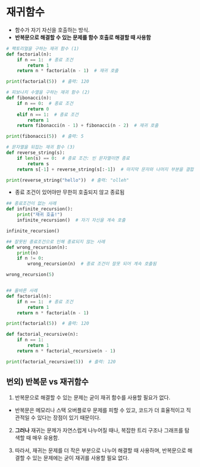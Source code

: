 # 재귀함수
-  함수가 자기 자신을 호출하는 방식.
- **반복문으로 해결할 수 있는 문제를 함수 호출로 해결할 때 사용함**
```python
# 팩토리얼을 구하는 재귀 함수 (1)
def factorial(n):
    if n == 1:  # 종료 조건
        return 1
    return n * factorial(n - 1)  # 재귀 호출

print(factorial(5))  # 출력: 120

# 피보나치 수열을 구하는 재귀 함수 (2)
def fibonacci(n):
    if n == 0:  # 종료 조건
        return 0
    elif n == 1:  # 종료 조건
        return 1
    return fibonacci(n - 1) + fibonacci(n - 2)  # 재귀 호출

print(fibonacci(5))  # 출력: 5

# 문자열을 뒤집는 재귀 함수 (3)
def reverse_string(s):
    if len(s) == 0:  # 종료 조건: 빈 문자열이면 종료
        return s
    return s[-1] + reverse_string(s[:-1])  # 마지막 문자와 나머지 부분을 결합

print(reverse_string("hello"))  # 출력: "olleh"

```


- 종료 조건이 있어야만 무한히 호출되지 않고 종료됨
```python
## 종료조건이 없는 사례
def infinite_recursion():
    print("재귀 호출!")
    infinite_recursion()  # 자기 자신을 계속 호출

infinite_recursion()

## 잘못된 종료조건으로 인해 종료되지 않는 사례
def wrong_recursion(n):
    print(n)
    if n != 0:
        wrong_recursion(n)  # 종료 조건이 잘못 되어 계속 호출됨

wrong_recursion(5)


## 올바른 사례
def factorial(n):
    if n == 1:  # 종료 조건
        return 1
    return n * factorial(n - 1)

print(factorial(5))  # 출력: 120

def factorial_recursive(n):
    if n == 1:
        return 1
    return n * factorial_recursive(n - 1)

print(factorial_recursive(5))  # 출력: 120
```

## 번외) 반복문 vs  재귀함수
1. 반복문으로 해결할 수 있는 문제는 굳이 재귀 함수를 사용할 필요가 없다. 
- 반복문은 메모리나 스택 오버플로우 문제를 피할 수 있고, 코드가 더 효율적이고 직관적일 수 있다는 장점이 있기 때문이다.

2. **그러나** 재귀는 문제가 자연스럽게 나누어질 때나, 복잡한 트리 구조나 그래프를 탐색할 때 매우 유용함.

3. 따라서, 재귀는 문제를 더 작은 부분으로 나누어 해결할 때 사용하며, 반복문으로 해결할 수 있는 문제에는 굳이 재귀를 사용할 필요 없다.
